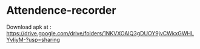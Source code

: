 # Attendence-recorder

Download apk at : https://drive.google.com/drive/folders/1NKVXOAIQ3gDUOY9jvCWkxGWHLYvIiyM-?usp=sharing
